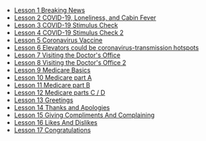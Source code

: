 - [Lesson 1 Breaking News](_posts/2020-05-05-breaking-news.md)
- [Lesson 2 COVID-19, Loneliness, and Cabin Fever](_posts/2020-05-13-cabin-fever-bbc.md)
- [Lesson 3 COVID-19 Stimulus Check](_posts/2020-06-10-COV19-Stimulus-Check.md)
- [Lesson 4 COVID-19 Stimulus Check 2](_posts/2020-06-21-COV19-Stimulus-Check-2.md)
- [Lesson 5 Coronavirus Vaccine](_posts/2020-07-06-coronavirus-vaccine.md)
- [Lesson 6 Elevators could be coronavirus-transmission hotspots](_posts/2020-08-05-coronavirus-elevators.md)
- [Lesson 7 Visiting the Doctor's Office](_posts/2020-08-19-doctor's-visit-1.md)
- [Lesson 8 Visiting the Doctor's Office 2](_posts/2020-08-25-doctor's-visit-2.md)
- [Lesson 9 Medicare Basics](_posts/2020-09-01-Medicare-Basics.md)
- [Lesson 10 Medicare part A](_posts/2020-08-28-Medicare-1.md)
- [Lesson 11 Medicare part B](_posts/2020-09-12-Medicare-2.md)
- [Lesson 12 Medicare parts C / D](_posts/2020-09-15-Medicare-3.md)
- [Lesson 13 Greetings](_posts/2020-09-29-Greetings-Lesson-13.md)
- [Lesson 14 Thanks and Apologies](_posts/2020-10-12-Thanks-And-Apologies-Lesson-14.md)
- [Lesson 15 Giving Compliments And Complaining](_posts/2020-11-2-Giving-Compliments-And-Complaining-Lesson-15.md)
- [Lesson 16 Likes And Dislikes](_posts/2020-11-10-Likes-And-Dislikes.md)
- [Lesson 17 Congratulations](_posts/2020-11-29-Congratulations.md)
<!---
- [Lesson 18 Advice and Suggestions](_posts/2020-11-29-Advice-And-Suggestions.md)
-->
